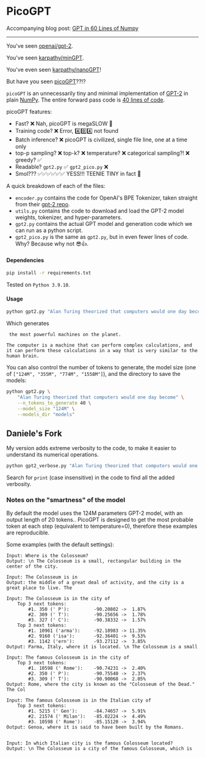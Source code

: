# PicoGPT
Accompanying blog post: [GPT in 60 Lines of Numpy](https://jaykmody.com/blog/gpt-from-scratch/)

---

You've seen [openai/gpt-2](https://github.com/openai/gpt-2).

You've seen [karpathy/minGPT](https://github.com/karpathy/mingpt).

You've even seen [karpathy/nanoGPT](https://github.com/karpathy/nanogpt)!

But have you seen [picoGPT](https://github.com/jaymody/picoGPT)??!?

`picoGPT` is an unnecessarily tiny and minimal implementation of [GPT-2](https://d4mucfpksywv.cloudfront.net/better-language-models/language_models_are_unsupervised_multitask_learners.pdf) in plain [NumPy](https://numpy.org). The entire forward pass code is [40 lines of code](https://github.com/jaymody/picoGPT/blob/main/gpt2_pico.py#L3-L41).

picoGPT features:
* Fast? ❌ Nah, picoGPT is megaSLOW 🐌
* Training code? ❌ Error, 4️⃣0️⃣4️⃣ not found
* Batch inference? ❌ picoGPT is civilized, single file line, one at a time only
* top-p sampling? ❌ top-k? ❌ temperature? ❌ categorical sampling?! ❌ greedy? ✅
* Readable? `gpt2.py` ✅ `gpt2_pico.py` ❌
* Smol??? ✅✅✅✅✅✅ YESS!!! TEENIE TINY in fact 🤏

A quick breakdown of each of the files:

* `encoder.py` contains the code for OpenAI's BPE Tokenizer, taken straight from their [gpt-2 repo](https://github.com/openai/gpt-2/blob/master/src/encoder.py).
* `utils.py` contains the code to download and load the GPT-2 model weights, tokenizer, and hyper-parameters.
* `gpt2.py` contains the actual GPT model and generation code which we can run as a python script.
* `gpt2_pico.py` is the same as `gpt2.py`, but in even fewer lines of code. Why? Because why not 😎👍.

#### Dependencies
```bash
pip install -r requirements.txt
```
Tested on `Python 3.9.10`.

#### Usage
```bash
python gpt2.py "Alan Turing theorized that computers would one day become"
```

Which generates

```
 the most powerful machines on the planet.

The computer is a machine that can perform complex calculations, and it can perform these calculations in a way that is very similar to the human brain.
```

You can also control the number of tokens to generate, the model size (one of `["124M", "355M", "774M", "1558M"]`), and the directory to save the models:

```bash
python gpt2.py \
    "Alan Turing theorized that computers would one day become" \
    --n_tokens_to_generate 40 \
    --model_size "124M" \
    --models_dir "models"
```

## Daniele's Fork

My version adds extreme verbosity to the code, to make it easier to understand its numerical operations.

```bash
python gpt2_verbose.py "Alan Turing theorized that computers would one day become"
```

Search for `print` (case insensitive) in the code to find all the added verbosity.

### Notes on the "smartness" of the model

By default the model uses the 124M parameters GPT-2 model, with an output length of 20 tokens..
PicoGPT is designed to get the most probable token at each step (equivalent to temperature=0), 
therefore these examples are reproducible.

Some examples (with the default settings):

```text
Input: Where is the Colosseum? 
Output: \n The Colosseum is a small, rectangular building in the center of the city.

Input: The Colosseum is in
Output: the middle of a great deal of activity, and the city is a great place to live. The

Input: The Colosseum is in the city of 
    Top 3 next tokens:
        #1. 350 (' P'):         -90.20802 ->  1.87%
        #2. 309 (' T'):         -90.25656 ->  1.78%
        #3. 327 (' C'):         -90.38332 ->  1.57%
    Top 3 next tokens:
        #1. 10961 ('arma'):     -92.18983 -> 11.35%
        #2. 9160 ('isa'):       -92.36401 ->  9.53%
        #3. 1142 ('ern'):       -93.27112 ->  3.85%    
Output: Parma, Italy, where it is located. \n The Colosseum is a small

Input: The famous Colosseum is in the city of
    Top 3 next tokens:
        #1. 10598 (' Rome'):    -90.74231 ->  2.40%
        #2. 350 (' P'):         -90.75540 ->  2.37%
        #3. 309 (' T'):         -90.90068 ->  2.05%
Output: Rome, where the city is known as the "Colosseum of the Dead." The Col

Input: The famous Colosseum is in the Italian city of
    Top 3 next tokens:
        #1. 5215 (' Gen'):      -84.74657 ->  5.91%
        #2. 21574 (' Milan'):   -85.02224 ->  4.49%
        #3. 10598 (' Rome'):    -85.15120 ->  3.94%
Output: Genoa, where it is said to have been built by the Romans.


Input: In which Italian city is the famous Colosseum located?
Output: \n The Colosseum is a city of the famous Colosseum, which is
```
